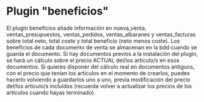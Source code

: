 <h1>Plugin "beneficios"</h1>

El plugin beneficios añade información en nueva_venta, ventas_presupuestos, ventas_pedidos, ventas_albaranes y ventas_facturas sobre total neto, total coste y total beneficio (neto menos coste).
Los beneficios de cada documento de venta se almacenan en la bdd cuando se guarda el documento. Si hay documentos previos a la instalación del plugin, se hará un cálculo sobre el precio ACTUAL del/los artículo/s en esos documentos.
Si quieres disponer del cálculo real en documentos antiguos, con el precio que tenían los artículos en el momento de crearlos, puedes hacerlo volviendo a guardarlos uno a uno, previa modificación del precio del/los artículo/s incluídos 
(recuerda volver a actualizar los precios de los artículos cuando hayas terminado).